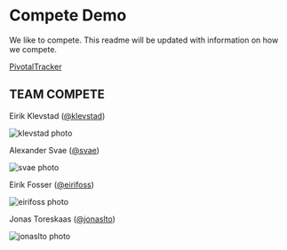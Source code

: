 # Compete Demo

We like to compete. This readme will be updated with information on how we compete.

[PivotalTracker](https://www.pivotaltracker.com/s/projects/1193858)

## TEAM COMPETE

Eirik Klevstad ([@klevstad](https://github.com/klevstad))

![klevstad photo](https://avatars0.githubusercontent.com/u/3766000?v=2&s=120)

Alexander Svae ([@svae](https://github.com/svae))

![svae photo](https://avatars2.githubusercontent.com/u/2511323?v=2&s=120)

Eirik Fosser ([@eirifoss](https://github.com/eirifoss))

![eirifoss photo](https://avatars1.githubusercontent.com/u/3796810?v=2&u=9b1fb69e3decce5e9f13126bba2118aacfeb1d3c&s=120)

Jonas Toreskaas ([@jonaslto](https://github.com/jonaslto))

![jonaslto photo](https://avatars3.githubusercontent.com/u/3806972?v=2&u=22737fdc5be20e81903e5eaad274a4b510e89ade&s=120)
